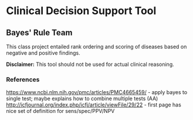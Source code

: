 # Clinical Decision Support Tool 
## Bayes' Rule Team

This class project entailed rank ordering and scoring of diseases based on negative and positive findings.  

**Disclaimer:** This tool should not be used for actual clinical reasoning.  

### References

https://www.ncbi.nlm.nih.gov/pmc/articles/PMC4665459/ - apply bayes to single test; maybe explains how to combine multiple tests (AA) 
http://icfjournal.org/index.php/icfj/article/viewFile/29/22 - first page has nice set of definition for sens/spec/PPV/NPV 